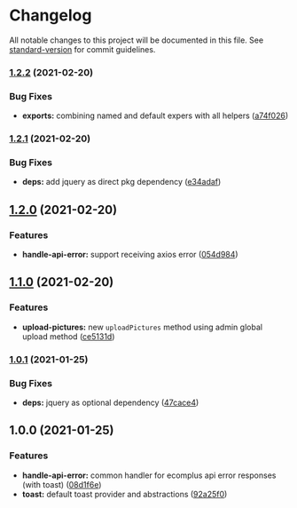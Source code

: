 # Changelog

All notable changes to this project will be documented in this file. See [standard-version](https://github.com/conventional-changelog/standard-version) for commit guidelines.

### [1.2.2](https://github.com/ecomplus/admin-helpers/compare/v1.2.1...v1.2.2) (2021-02-20)


### Bug Fixes

* **exports:** combining named and default expers with all helpers ([a74f026](https://github.com/ecomplus/admin-helpers/commit/a74f026b92f3d8bf4383247b1a9e1355c9ed4988))

### [1.2.1](https://github.com/ecomplus/admin-helpers/compare/v1.2.0...v1.2.1) (2021-02-20)


### Bug Fixes

* **deps:** add jquery as direct pkg dependency ([e34adaf](https://github.com/ecomplus/admin-helpers/commit/e34adaf747ff8929310a6eceef31521e868e114e))

## [1.2.0](https://github.com/ecomplus/admin-helpers/compare/v1.1.0...v1.2.0) (2021-02-20)


### Features

* **handle-api-error:** support receiving axios error ([054d984](https://github.com/ecomplus/admin-helpers/commit/054d98432bee40c1cd2929f1afaca12f3f42bc91))

## [1.1.0](https://github.com/ecomplus/admin-helpers/compare/v1.0.1...v1.1.0) (2021-02-20)


### Features

* **upload-pictures:** new `uploadPictures` method using admin global upload method ([ce5131d](https://github.com/ecomplus/admin-helpers/commit/ce5131daca271c4f6dffb5cca2fd251f3c8cbaca))

### [1.0.1](https://github.com/ecomplus/admin-helpers/compare/v1.0.0...v1.0.1) (2021-01-25)


### Bug Fixes

* **deps:** jquery as optional dependency ([47cace4](https://github.com/ecomplus/admin-helpers/commit/47cace4cafcdde700a8a687e50ab250efe82d575))

## 1.0.0 (2021-01-25)


### Features

* **handle-api-error:** common handler for ecomplus api error responses (with toast) ([08d1f6e](https://github.com/ecomplus/admin-helpers/commit/08d1f6eba0562cac2ada15d552a04e61d79c54e0))
* **toast:** default toast provider and abstractions ([92a25f0](https://github.com/ecomplus/admin-helpers/commit/92a25f0248331e17d12685e03099e8ac4d36c818))
